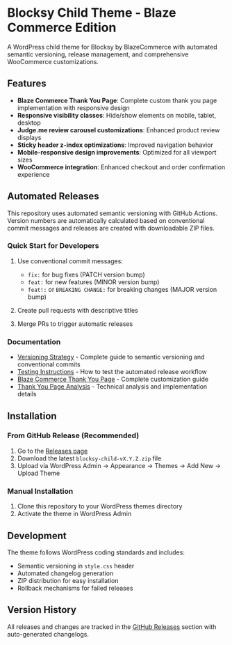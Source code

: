 # Blocksy Child Theme - Blaze Commerce Edition

A WordPress child theme for Blocksy by BlazeCommerce with automated semantic versioning, release management, and comprehensive WooCommerce customizations.

## Features

- **Blaze Commerce Thank You Page**: Complete custom thank you page implementation with responsive design
- **Responsive visibility classes**: Hide/show elements on mobile, tablet, desktop
- **Judge.me review carousel customizations**: Enhanced product review displays
- **Sticky header z-index optimizations**: Improved navigation behavior
- **Mobile-responsive design improvements**: Optimized for all viewport sizes
- **WooCommerce integration**: Enhanced checkout and order confirmation experience

## Automated Releases

This repository uses automated semantic versioning with GitHub Actions. Version numbers are automatically calculated based on conventional commit messages and releases are created with downloadable ZIP files.

### Quick Start for Developers

1. Use conventional commit messages:
   - `fix:` for bug fixes (PATCH version bump)
   - `feat:` for new features (MINOR version bump)
   - `feat!:` or `BREAKING CHANGE:` for breaking changes (MAJOR version bump)

2. Create pull requests with descriptive titles
3. Merge PRs to trigger automatic releases

### Documentation

- [Versioning Strategy](docs/VERSIONING.md) - Complete guide to semantic versioning and conventional commits
- [Testing Instructions](docs/TESTING.md) - How to test the automated release workflow
- [Blaze Commerce Thank You Page](docs/THANK-YOU-PAGE-CUSTOMIZATION.md) - Complete customization guide
- [Thank You Page Analysis](docs/thank-you-page-analysis.md) - Technical analysis and implementation details

## Installation

### From GitHub Release (Recommended)
1. Go to the [Releases page](../../releases)
2. Download the latest `blocksy-child-vX.Y.Z.zip` file
3. Upload via WordPress Admin → Appearance → Themes → Add New → Upload Theme

### Manual Installation
1. Clone this repository to your WordPress themes directory
2. Activate the theme in WordPress Admin

## Development

The theme follows WordPress coding standards and includes:
- Semantic versioning in `style.css` header
- Automated changelog generation
- ZIP distribution for easy installation
- Rollback mechanisms for failed releases

## Version History

All releases and changes are tracked in the [GitHub Releases](../../releases) section with auto-generated changelogs.
